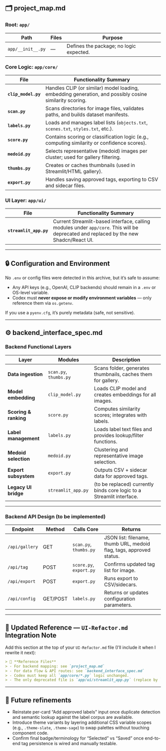 ## 🗂️ **project_map.md**

### Root: `app/`

| Path              | Files | Purpose                                 |
| ----------------- | ----- | --------------------------------------- |
| `app/__init__.py` | —     | Defines the package; no logic expected. |

### Core Logic: `app/core/`

| File                | Functionality Summary                                                                                  |
| ------------------- | ------------------------------------------------------------------------------------------------------ |
| **`clip_model.py`** | Handles CLIP (or similar) model loading, embedding generation, and possibly cosine similarity scoring. |
| **`scan.py`**       | Scans directories for image files, validates paths, and builds dataset manifests.                      |
| **`labels.py`**     | Loads and manages label lists (`objects.txt`, `scenes.txt`, `styles.txt`, etc.).                       |
| **`score.py`**      | Contains scoring or classification logic (e.g., computing similarity or confidence scores).            |
| **`medoid.py`**     | Selects representative (medoid) images per cluster; used for gallery filtering.                        |
| **`thumbs.py`**     | Creates or caches thumbnails (used in Streamlit/HTML gallery).                                         |
| **`export.py`**     | Handles saving approved tags, exporting to CSV and sidecar files.                                      |

### UI Layer: `app/ui/`

| File                   | Functionality Summary                                                                                                                 |
| ---------------------- | ------------------------------------------------------------------------------------------------------------------------------------- |
| **`streamlit_app.py`** | Current Streamlit-based interface, calling modules under `app/core`. This will be deprecated and replaced by the new Shadcn/React UI. |

---

## 🔒 Configuration and Environment

No `.env` or config files were detected in this archive, but it’s safe to assume:

* Any API keys (e.g., OpenAI, CLIP backends) should remain in a `.env` or OS-level variable.
* Codex must **never expose or modify environment variables** — only reference them via `os.getenv`.

If you use a `pyenv.cfg`, it’s purely metadata (safe, not sensitive).

---

## ⚙️ **backend_interface_spec.md**

### Backend Functional Layers

| Layer                 | Modules                | Description                                                           |
| --------------------- | ---------------------- | --------------------------------------------------------------------- |
| **Data ingestion**    | `scan.py`, `thumbs.py` | Scans folder, generates thumbnails, caches them for gallery.          |
| **Model embedding**   | `clip_model.py`        | Loads CLIP model and creates embeddings for all images.               |
| **Scoring & ranking** | `score.py`             | Computes similarity scores; integrates with labels.                   |
| **Label management**  | `labels.py`            | Loads label text files and provides lookup/filter functions.          |
| **Medoid selection**  | `medoid.py`            | Clustering and representative image selection.                        |
| **Export subsystem**  | `export.py`            | Outputs CSV + sidecar data for approved tags.                         |
| **Legacy UI bridge**  | `streamlit_app.py`     | (to be replaced) currently binds core logic to a Streamlit interface. |

---

### Backend API Design (to be implemented)

| Endpoint       | Method   | Calls Core              | Returns                                                             |
| -------------- | -------- | ----------------------- | ------------------------------------------------------------------- |
| `/api/gallery` | GET      | `scan.py`, `thumbs.py`  | JSON list: filename, thumb URL, medoid flag, tags, approved status. |
| `/api/tag`     | POST     | `score.py`, `export.py` | Confirms updated tag list for image.                                |
| `/api/export`  | POST     | `export.py`             | Runs export to CSV/sidecars.                                        |
| `/api/config`  | GET/POST | `labels.py`             | Returns or updates configuration parameters.                        |

---

## 🔄 Updated Reference — `UI-Refactor.md` Integration Note

Add this section at the top of your `UI-Refactor.md` file (I’ll include it when I rewrite it next):

```markdown
> 🧩 **Reference Files**
> - For backend mapping: see `project_map.md`
> - For data flow & API routes: see `backend_interface_spec.md`
> - Codex must keep all `app/core/*.py` logic unchanged.
> - The only deprecated file is `app/ui/streamlit_app.py` (replace by `/frontend/` React app).
```

---

## 🚧 Future refinements

- Reinstate per-card “Add approved labels” input once duplicate detection and semantic lookup against the label corpus are available.
- Introduce theme variants by layering additional CSS variable scopes (e.g., `.theme-slate`, `.theme-sage`) to swap palettes without touching component code.
- Confirm final badge/terminology for “Selected” vs “Saved” once end-to-end tag persistence is wired and manually testable.
